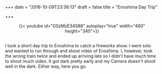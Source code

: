 +++
date = "2016-10-09T23:36:13"
draft = false
title = "Enoshima Day Trip"

+++

<center>
{{< youtube id="GSzMzE34S88" autoplay="true" width="460" height="340">}}
</center>

<br>

<p>I took a short day trip to Enoshima to catch a fireworks show. I went solo and wanted to run through and shoot video of Enoshima. I, however, took the wrong train twice and ended up arriving late so I didn't have much time to shoot much video. It got dark pretty early and my Camera doesn't shoot well in the dark. Either way, here you go.</p> 

<br><br>



<br />

